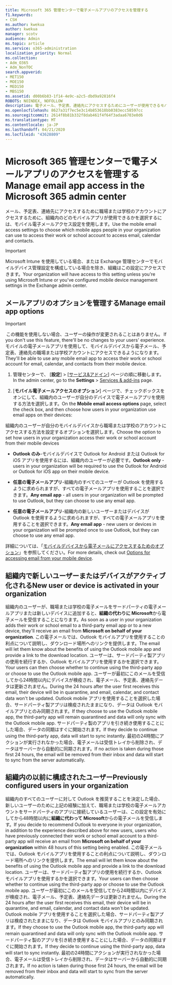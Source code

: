 ```yaml
---
title: Microsoft 365 管理センターで電子メールアプリのアクセスを管理する
f1.keywords:
- CSH
ms.author: kwekua
author: kwekua
manager: scotv
audience: Admin
ms.topic: article
ms.service: o365-administration
localization_priority: Normal
ms.collection:
- Adm_O365
- Adm_NonTOC
search.appverid:
- MET150
- MOE150
- MED150
- MBS150
ms.assetid: d00b6b83-1f14-4e9c-a2c5-dbd9a92816f4
ROBOTS: NOINDEX, NOFOLLOW
description: 電子メール、予定表、連絡先にアクセスするためにユーザーが使用できるモバイルアプリを選択する方法について説明します。
ms.openlocfilehash: 8627a31f7ec5e3c14b853618bb0383ecc58597cc
ms.sourcegitcommit: 2614f8b81b332f8dab461f4f64f3adaa6703e0d6
ms.translationtype: MT
ms.contentlocale: ja-JP
ms.lasthandoff: 04/21/2020
ms.locfileid: "43628809"
---
```

# <a name="manage-email-app-access-in-the-microsoft-365-admin-center"></a><span data-ttu-id="fd652-103">Microsoft 365 管理センターで電子メールアプリのアクセスを管理する</span><span class="sxs-lookup"><span data-stu-id="fd652-103">Manage email app access in the Microsoft 365 admin center</span></span>

<span data-ttu-id="fd652-104">メール、予定表、連絡先にアクセスするために職場または学校のアカウントにアクセスするために、組織内のどのモバイルアプリが使用できるかを選択するには、モバイル電子メールアクセス設定を使用します。</span><span class="sxs-lookup"><span data-stu-id="fd652-104">Use the mobile email access settings to choose which mobile apps people in your organization can use to access their work or school account to access email, calendar and contacts.</span></span>
  
> [!IMPORTANT]
> <span data-ttu-id="fd652-105">Microsoft Intune を使用している場合、または Exchange 管理センターでモバイルデバイス管理設定を構成している場合を除き、組織はこの設定にアクセスできます。</span><span class="sxs-lookup"><span data-stu-id="fd652-105">Your organization will have access to this setting unless you're using Microsoft Intune or you've configured mobile device management settings in the Exchange admin center.</span></span> 
  
## <a name="manage-email-app-options"></a><span data-ttu-id="fd652-106">メールアプリのオプションを管理する</span><span class="sxs-lookup"><span data-stu-id="fd652-106">Manage email app options</span></span>

> [!IMPORTANT]
> <span data-ttu-id="fd652-107"> この機能を使用しない場合、ユーザーの操作が変更されることはありません。</span><span class="sxs-lookup"><span data-stu-id="fd652-107"> If you don't use this feature, there'll be no changes to your users' experience.</span></span> <span data-ttu-id="fd652-108">モバイルの電子メールアプリを使用して、モバイルデバイスから電子メール、予定表、連絡先の職場または学校アカウントにアクセスできるようになります。</span><span class="sxs-lookup"><span data-stu-id="fd652-108">They'll be able to use any mobile email app to access their work or school account for email, calendar, and contacts from their mobile device.</span></span> 
    
1. <span data-ttu-id="fd652-109">管理センターで、 [**設定**] \> [<a href="https://go.microsoft.com/fwlink/p/?linkid=2053743" target="_blank">サービス&amp;アドイン</a>] ページの順に移動します。</span><span class="sxs-lookup"><span data-stu-id="fd652-109">In the admin center, go to the **Settings** \> <a href="https://go.microsoft.com/fwlink/p/?linkid=2053743" target="_blank">Services &amp; add-ins</a> page.</span></span> 

2. <span data-ttu-id="fd652-110">[**モバイル電子メールアクセスのオプション**] ページで、チェックボックスをオンにして、組織内のユーザーが自分のデバイスで電子メールアプリを使用する方法を選択します。</span><span class="sxs-lookup"><span data-stu-id="fd652-110">On the **Mobile email access options** page, select the check box, and then choose how users in your organization use email apps on their devices:</span></span>
  
<span data-ttu-id="fd652-111">組織内のユーザーが自分のモバイルデバイスから職場または学校のアカウントにアクセスする方法を設定するオプションを選択します。</span><span class="sxs-lookup"><span data-stu-id="fd652-111">Choose the option to set how users in your organization access their work or school account from their mobile devices</span></span>
  
- <span data-ttu-id="fd652-112">**Outlook のみ**-モバイルデバイスで Outlook for Android または Outlook for iOS アプリを使用するには、組織内のユーザーが必要です。</span><span class="sxs-lookup"><span data-stu-id="fd652-112">**Outlook only** - users in your organization will be required to use the Outlook for Android or Outlook for iOS app on their mobile device.</span></span> 
    
- <span data-ttu-id="fd652-113">**任意の電子メールアプリ**-組織内のすべてのユーザーが Outlook を使用するように求められますが、すべての電子メールアプリを使用することを選択できます。</span><span class="sxs-lookup"><span data-stu-id="fd652-113">**Any email app** - all users in your organization will be prompted to use Outlook, but they can choose to use any email app.</span></span> 
    
- <span data-ttu-id="fd652-114">**任意の電子メールアプリ**-組織内の新しいユーザーまたはデバイスが Outlook を使用するように求められますが、すべての電子メールアプリを使用することを選択できます。</span><span class="sxs-lookup"><span data-stu-id="fd652-114">**Any email app** - new users or devices in your organization will be prompted once to use Outlook, but they can choose to use any email app.</span></span> 
    
<span data-ttu-id="fd652-115">詳細については、「[モバイルデバイスから電子メールにアクセスするためのオプション](access-email-from-a-mobile-device.md)」を参照してください。</span><span class="sxs-lookup"><span data-stu-id="fd652-115">For more details, check out [Options for accessing email from your mobile device](access-email-from-a-mobile-device.md).</span></span>
  
## <a name="new-user-or-device-is-activated-in-your-organization"></a><span data-ttu-id="fd652-116">組織内で新しいユーザーまたはデバイスがアクティブ化される</span><span class="sxs-lookup"><span data-stu-id="fd652-116">New user or device is activated in your organization</span></span>

<span data-ttu-id="fd652-117">組織内のユーザーが、職場または学校の電子メールをサードパーティの電子メールアプリまたは新しいデバイスに追加すると、**組織の代わりに Microsoft**から電子メールを受信することになります。</span><span class="sxs-lookup"><span data-stu-id="fd652-117">As soon as a user in your organization adds their work or school email to a third-party email app or to a new device, they'll receive an email from **Microsoft on behalf of your organization**.</span></span> <span data-ttu-id="fd652-118">この電子メールでは、Outlook モバイルアプリを使用することの利点について説明し、ダウンロード場所へのリンクを提供します。</span><span class="sxs-lookup"><span data-stu-id="fd652-118">The email will let them know about the benefits of using the Outlook mobile app and provide a link to the download location.</span></span> <span data-ttu-id="fd652-119">ユーザーは、サードパーティ製アプリの使用を続行するか、Outlook モバイルアプリを使用するかを選択できます。</span><span class="sxs-lookup"><span data-stu-id="fd652-119">Your users can then choose whether to continue using the third-party app or choose to use the Outlook mobile app.</span></span> <span data-ttu-id="fd652-120">ユーザーが最初にこのメールを受信してから24時間以内にデバイスが検疫され、電子メール、予定表、連絡先データは更新されません。</span><span class="sxs-lookup"><span data-stu-id="fd652-120">During the 24 hours after the user first receives this email, their device will be in quarantine, and email, calendar, and contact data won't be updated.</span></span> <span data-ttu-id="fd652-121">Outlook mobile アプリを使用することを選択した場合、サードパーティ製アプリは検疫されたままになり、データは Outlook モバイルアプリとのみ同期されます。</span><span class="sxs-lookup"><span data-stu-id="fd652-121">If they choose to use the Outlook mobile app, the third-party app will remain quarantined and data will only sync with the Outlook mobile app.</span></span> <span data-ttu-id="fd652-122">サードパーティ製のアプリを引き続き使用することにした場合、データの同期はすぐに開始されます。</span><span class="sxs-lookup"><span data-stu-id="fd652-122">If they decide to continue using the third-party app, data will start to sync instantly.</span></span> <span data-ttu-id="fd652-123">最初の24時間にアクションが実行されなかった場合、電子メールは受信トレイから削除され、データはサーバーから自動的に同期されます。</span><span class="sxs-lookup"><span data-stu-id="fd652-123">If no action is taken during those first 24 hours, the email will be removed from their inbox and data will start to sync from the server automatically.</span></span>
  
## <a name="previously-configured-users-in-your-organization"></a><span data-ttu-id="fd652-124">組織内の以前に構成されたユーザー</span><span class="sxs-lookup"><span data-stu-id="fd652-124">Previously configured users in your organization</span></span>

<span data-ttu-id="fd652-125">組織内のすべてのユーザーに対して Outlook を推奨することを決定した場合、新しいユーザーのために上記の経験に加えて、職場または学校の電子メールアカウントをサードパーティのアプリに接続しているユーザーは、この設定を有効にしてから48時間以内に**組織に代わって Microsoft**からの電子メールを受信します。</span><span class="sxs-lookup"><span data-stu-id="fd652-125">If you decide to recommend Outlook to everyone in your organization, in addition to the experience described above for new users, users who have previously connected their work or school email account to a third-party app will receive an email from **Microsoft on behalf of your organization** within 48 hours of this setting being enabled.</span></span> <span data-ttu-id="fd652-126">この電子メールでは、Outlook モバイルアプリを使用することの利点について説明し、ダウンロード場所へのリンクを提供します。</span><span class="sxs-lookup"><span data-stu-id="fd652-126">The email will let them know about the benefits of using the Outlook mobile app and provide a link to the download location.</span></span> <span data-ttu-id="fd652-127">ユーザーは、サードパーティ製アプリの使用を続行するか、Outlook モバイルアプリを使用するかを選択できます。</span><span class="sxs-lookup"><span data-stu-id="fd652-127">Your users can then choose whether to continue using the third-party app or choose to use the Outlook mobile app.</span></span> <span data-ttu-id="fd652-128">ユーザーが最初にこのメールを受信してから24時間以内にデバイスが検疫され、電子メール、予定表、連絡先データは更新されません。</span><span class="sxs-lookup"><span data-stu-id="fd652-128">During the 24 hours after the user first receives this email, their device will be in quarantine, and email, calendar, and contact data won't be updated.</span></span> <span data-ttu-id="fd652-129">Outlook mobile アプリを使用することを選択した場合、サードパーティ製アプリは検疫されたままになり、データは Outlook モバイルアプリとのみ同期されます。</span><span class="sxs-lookup"><span data-stu-id="fd652-129">If they choose to use the Outlook mobile app, the third-party app will remain quarantined and data will only sync with the Outlook mobile app.</span></span> <span data-ttu-id="fd652-130">サードパーティ製のアプリを引き続き使用することにした場合、データの同期はすぐに開始されます。</span><span class="sxs-lookup"><span data-stu-id="fd652-130">If they decide to continue using the third-party app, data will start to sync instantly.</span></span> <span data-ttu-id="fd652-131">最初の24時間にアクションが実行されなかった場合、電子メールは受信トレイから削除され、データはサーバーから自動的に同期されます。</span><span class="sxs-lookup"><span data-stu-id="fd652-131">If no action is taken during those first 24 hours, the email will be removed from their inbox and data will start to sync from the server automatically.</span></span> 
  

